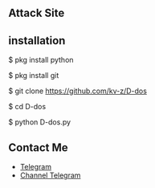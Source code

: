 ## Attack Site

## installation

$ pkg install python

$ pkg install git

$ git clone https://github.com/kv-z/D-dos

$ cd D-dos

$ python D-dos.py


## Contact Me

- [Telegram](https://t.me/qan4s)
- [Channel Telegram](https://t.me/anas_hacker0)
